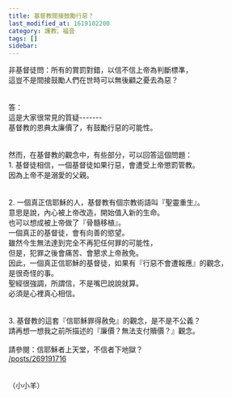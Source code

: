 ```yaml
---
title: 基督教間接鼓勵行惡？
last_modified_at: 1619102200
category: 護教、福音
tags: []
sidebar: 
---
```


<div>非基督徒問：所有的賞罰對錯，以信不信上帝為判斷標準，</div>
<div>這豈不是間接鼓勵人們在世時可以無後顧之憂去為惡？</div>
<div> </div>
<div> </div>
<div>答：</div>
<div>這是大家很常見的質疑-------</div>
<div>基督教的恩典太廉價了，有鼓勵行惡的可能性。</div>
<div> </div>
<div> </div>
<div>然而，在基督教的觀念中，有些部分，可以回答這個問題：</div>
<div>1.<span style="white-space:pre"> </span>基督徒相信，一個基督徒如果行惡，會遭受上帝懲罰管教。</div>
<div>因為上帝不是溺愛的父親。</div>
<div> </div>
<div> </div>
<div>2.<span style="white-space:pre"> </span>一個真正信耶穌的人，基督教有個宗教術語叫『聖靈重生』。</div>
<div>意思是說，內心被上帝改造，開始值入新的生命。</div>
<div>也可以想成被上帝做了『骨髓移植』。</div>
<div>一個真正的基督徒，會有向善的慾望。</div>
<div>雖然今生無法達到完全不再犯任何罪的可能性，</div>
<div>但是，犯罪之後會痛苦、會懇求上帝赦免。</div>
<div>因此，一個真正信耶穌的基督徒，如果有『行惡不會遭報應』的觀念，</div>
<div>是很奇怪的事。</div>
<div>聖經很強調，所謂信，不是嘴巴說說就算。</div>
<div>必須是心裡真心相信。</div>
<div> </div>
<div> </div>
<div>3.<span style="white-space:pre"> </span>基督教的這套『信耶穌罪得赦免』的觀念，是不是不公義？</div>
<div>請再想一想我之前所描述的『廉價？無法支付贖價？』觀念。</div>
<div> </div>
<div>請參閱：信耶穌者上天堂，不信者下地獄？</div>
<div><a href="/posts/269191716" target="_blank">/posts/269191716</a></div>
<div> </div>
<div> </div>
<div>（小小羊）</div>
<div> </div>

